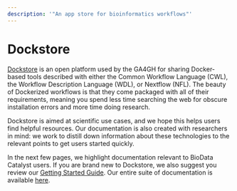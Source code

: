 ```yaml
---
description: '"An app store for bioinformatics workflows"'
---
```


# Dockstore

[Dockstore](https://dockstore.org/) is an open platform used by the GA4GH for sharing Docker-based tools described with either the Common Workflow Language \(CWL\), the Workflow Description Language \(WDL\), or Nextflow \(NFL\).  The beauty of Dockerized workflows is that they come packaged with all of their requirements, meaning you spend less time searching the web for obscure installation errors and more time doing research. 

Dockstore is aimed at scientific use cases, and we hope this helps users find helpful resources. Our documentation is also created with researchers in mind: we work to distill down information about these technologies to the relevant points to get users started quickly.

In the next few pages, we highlight documentation relevant to BioData Catalyst users. If you are brand new to Dockstore, we also suggest you review our [Getting Started Guide](https://docs.dockstore.org/en/develop/getting-started/getting-started.html). Our entire suite of documentation is available [here](https://docs.dockstore.org/en/develop/index.html).

